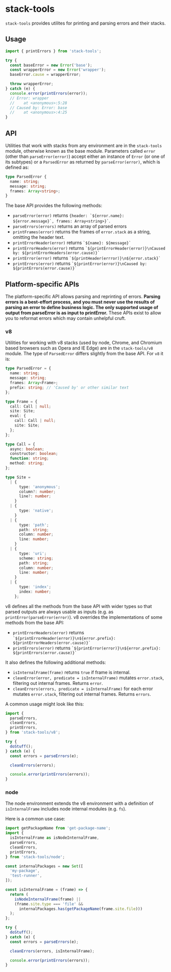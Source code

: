 # stack-tools

`stack-tools` provides utilites for printing and parsing errors and their stacks.

## Usage

```js
import { printErrors } from 'stack-tools';

try {
  const baseError = new Error('base');
  const wrapperError = new Error('wrapper');
  baseError.cause = wrapperError;

  throw wrapperError;
} catch (e) {
  console.error(printErrors(error));
  // Error: wrapper
  //    at <anonymous>:5:28
  // Caused by: Error: base
  //    at <anonymous>:4:25
}
```

## API

Utilities that work with stacks from any environment are in the `stack-tools` module, otherwise known as the base module. Parameters called `error` (other than `parseError(error)`) accept either an instance of `Error` (or one of its subtypes) or a `ParsedError` as returned by `parseError(error)`, which is defined as:

```ts
type ParsedError {
  name: string;
  message: string;
  frames: Array<string>;
}
```

The base API provides the following methods:

- `parseError(error)` returns `` {header: `${error.name}: ${error.message}`, frames: Array<string>}` ``.
- `parseErrors(errors)` returns an array of parsed errors
- `printFrames(error)` returns the frames of `error.stack` as a string, omitting the header text.
- `printErrorHeader(error)` returns `` `${name}: ${message}` ``
- `printErrorHeaders(error)` returns `` `${printErrorHeader(error)}\nCaused by: ${printErrorHeaders(error.cause)}` ``
- `printError(error)` returns `` `${printHeader(errror)}\n${error.stack}` ``
- `printErrors(error)` returns `` `${printError(error)}\nCaused by: ${printErrors(error.cause)}` ``

## Platform-specific APIs

The platform-specific API allows parsing and reprinting of errors. **Parsing errors is a best-effort process, and you must never use the results of parsing an error to define business logic. The only supported usage of output from parseError is as input to printError.** These APIs exist to allow you to reformat errors which may contain unhelpful cruft.

### v8

Utilities for working with v8 stacks (used by node, Chrome, and Chromium based browsers such as Opera and IE Edge) are in the `stack-tools/v8` module. The type of `ParsedError` differs slightly from the base API. For `v8` it is:

```ts
type ParsedError = {
  name: string;
  message: string;
  frames: Array<Frame>;
  prefix: string; // 'Caused by' or other similar text
};

type Frame = {
  call: Call | null;
  site: Site;
  eval: {
    call: Call | null;
    site: Site;
  };
};

type Call = {
  async: boolean;
  constructor: boolean;
  function: string;
  method: string;
};

type Site =
  | {
      type: 'anonymous';
      column?: number;
      line?: number;
    }
  | {
      type: 'native';
    }
  | {
      type: 'path';
      path: string;
      column: number;
      line: number;
    }
  | {
      type: 'uri';
      scheme: string;
      path: string;
      column: number;
      line: number;
    }
  | {
      type: 'index';
      index: number;
    };
```

v8 defines all the methods from the base API with wider types so that parsed outputs are always usable as inputs (e.g. as `printError(parseError(error)`). v8 overrides the implementations of some methods from the base API:

- `printErrorHeaders(error)` returns `` `${printErrorHeader(error)}\n${error.prefix}: ${printErrorHeaders(error.cause)}` ``
- `printErrors(error)` returns `` `${printError(error)}\n${error.prefix}: ${printErrors(error.cause)}` ``

It also defines the following additional methods:

- `isInternalFrame(frame)` returns `true` if frame is internal.
- `cleanError(error, predicate = isInternalFrame)` mutates `error.stack`, filtering out internal frames. Returns `error`.
- `cleanErrors(errors, predicate = isInternalFrame)` for each error mutates `error.stack`, filtering out internal frames. Returns `errors`.

A common usage might look like this:

```js
import {
  parseErrors,
  cleanErrors,
  printErrors,
} from 'stack-tools/v8';

try {
  doStuff();
} catch (e) {
  const errors = parseErrors(e);

  cleanErrors(errors);

  console.error(printErrors(errors));
}
```

### node

The node environment extends the v8 environment with a definition of `isInternalFrame` includes node internal modules (e.g. `fs`).

Here is a common use case:

```js
import getPackageName from 'get-package-name';
import {
  isInternalFrame as isNodeInternalFrame,
  parseErrors,
  cleanErrors,
  printErrors,
} from 'stack-tools/node';

const internalPackages = new Set([
  'my-package',
  'test-runner',
]);

const isInternalFrame = (frame) => {
  return (
    isNodeInternalFrame(frame) ||
    (frame.site.type === 'file' &&
      internalPackages.has(getPackageName(frame.site.file)))
  );
};

try {
  doStuff();
} catch (e) {
  const errors = parseErrors(e);

  cleanErrors(errors, isInternalFrame);

  console.error(printErrors(errors));
}
```
